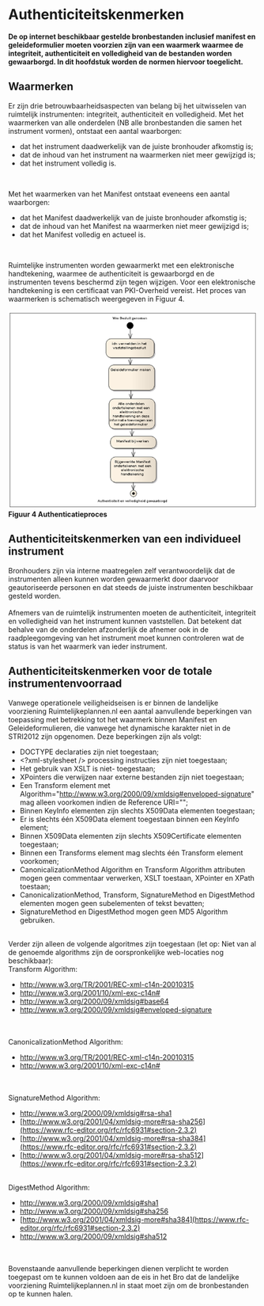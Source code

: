 # Authenticiteitskenmerken
**De op internet beschikbaar gestelde bronbestanden inclusief manifest en
geleideformulier moeten voorzien zijn van een waarmerk waarmee de integriteit,
authenticiteit en volledigheid van de bestanden worden gewaarborgd. In dit
hoofdstuk worden de normen hiervoor toegelicht.**

## Waarmerken
Er zijn drie betrouwbaarheidsaspecten van belang bij het uitwisselen van
ruimtelijk instrumenten: integriteit, authenticiteit en volledigheid. Met het
waarmerken van alle onderdelen (NB alle bronbestanden die samen het instrument
vormen), ontstaat een aantal waarborgen:  
<ul><li>dat het instrument daadwerkelijk van de juiste bronhouder afkomstig is;</li>
<li>dat de inhoud van het instrument na waarmerken niet meer gewijzigd is;</li>
<li>dat het instrument volledig is.</li>
</ul></br>

Met het waarmerken van het Manifest ontstaat eveneens een aantal waarborgen: 
<ul><li>dat het Manifest daadwerkelijk van de juiste bronhouder afkomstig is;</li>
<li>dat de inhoud van het Manifest na waarmerken niet meer gewijzigd is;</li>
<li>dat het Manifest volledig en actueel is.</li>
</ul></br>

Ruimtelijke instrumenten worden gewaarmerkt met een elektronische handtekening,
waarmee de authenticiteit is gewaarborgd en de instrumenten tevens beschermd
zijn tegen wijzigen. Voor een elektronische handtekening is een certificaat van
PKI-Overheid vereist. Het proces van waarmerken is schematisch weergegeven in
Figuur 4.
</br></br>
![](media/2dabfdb5f0a4454372e04907ee725956.png)  
**Figuur 4 Authenticatieproces**

## Authenticiteitskenmerken van een individueel instrument
Bronhouders zijn via interne maatregelen zelf verantwoordelijk dat de
instrumenten alleen kunnen worden gewaarmerkt door daarvoor geautoriseerde
personen en dat steeds de juiste instrumenten beschikbaar gesteld worden.
<br/><br/>
Afnemers van de ruimtelijk instrumenten moeten de authenticiteit, integriteit en
volledigheid van het instrument kunnen vaststellen. Dat betekent dat behalve van
de onderdelen afzonderlijk de afnemer ook in de raadpleegomgeving van het
instrument moet kunnen controleren wat de status is van het waarmerk van ieder
instrument.

## Authenticiteitskenmerken voor de totale instrumentenvoorraad
Vanwege operationele veiligheidseisen is er binnen de landelijke voorziening Ruimtelijkeplannen.nl
een aantal aanvullende beperkingen van toepassing met betrekking tot het
waarmerk binnen Manifest en Geleideformulieren, die vanwege het dynamische
karakter niet in de STRI2012 zijn opgenomen. Deze beperkingen zijn als volgt:</br> 
- DOCTYPE declaraties zijn niet toegestaan;
- \<?xml-stylesheet /\> processing instructies zijn niet toegestaan;
- Het gebruik van XSLT is niet- toegestaan;
- XPointers die verwijzen naar externe bestanden zijn niet toegestaan;
- Een Transform element met Algorithm="http://www.w3.org/2000/09/xmldsig#enveloped-signature" mag alleen voorkomen indien de Reference URI="";
- Binnen KeyInfo elementen zijn slechts X509Data elementen toegestaan;
- Er is slechts één X509Data element toegestaan binnen een KeyInfo element;
- Binnen X509Data elementen zijn slechts X509Certificate elementen toegestaan;
- Binnen een Transforms element mag slechts één Transform element voorkomen;
- CanonicalizationMethod Algorithm en Transform Algorithm attributen mogen geen commentaar verwerken, XSLT toestaan, XPointer en XPath toestaan;
- CanonicalizationMethod, Transform, SignatureMethod en DigestMethod elementen mogen geen subelementen of tekst bevatten;
- SignatureMethod en DigestMethod mogen geen MD5 Algorithm gebruiken. 
</br></br>

Verder zijn alleen de volgende algoritmes zijn toegestaan (let op: Niet van al de genoemde algorithms zijn de oorspronkelijke web-locaties nog beschikbaar):  
Transform Algorithm:  
- http://www.w3.org/TR/2001/REC-xml-c14n-20010315
- http://www.w3.org/2001/10/xml-exc-c14n#
- http://www.w3.org/2000/09/xmldsig#base64
- http://www.w3.org/2000/09/xmldsig#enveloped-signature  
</br></br>

CanonicalizationMethod Algorithm:  
- http://www.w3.org/TR/2001/REC-xml-c14n-20010315
- http://www.w3.org/2001/10/xml-exc-c14n#  
</br></br>

SignatureMethod Algorithm:  
- http://www.w3.org/2000/09/xmldsig#rsa-sha1
- [http://www.w3.org/2001/04/xmldsig-more#rsa-sha256](https://www.rfc-editor.org/rfc/rfc6931#section-2.3.2)
- [http://www.w3.org/2001/04/xmldsig-more#rsa-sha384](https://www.rfc-editor.org/rfc/rfc6931#section-2.3.2)
- [http://www.w3.org/2001/04/xmldsig-more#rsa-sha512](https://www.rfc-editor.org/rfc/rfc6931#section-2.3.2)
</br></br>

DigestMethod Algorithm:  
- http://www.w3.org/2000/09/xmldsig#sha1
- http://www.w3.org/2000/09/xmldsig#sha256
- [http://www.w3.org/2001/04/xmldsig-more#sha384](https://www.rfc-editor.org/rfc/rfc6931#section-2.3.2)
- http://www.w3.org/2000/09/xmldsig#sha512  
</br></br>

Bovenstaande aanvullende beperkingen dienen verplicht te worden toegepast om te
kunnen voldoen aan de eis in het Bro dat de landelijke voorziening Ruimtelijkeplannen.nl in staat moet
zijn om de bronbestanden op te kunnen halen.
